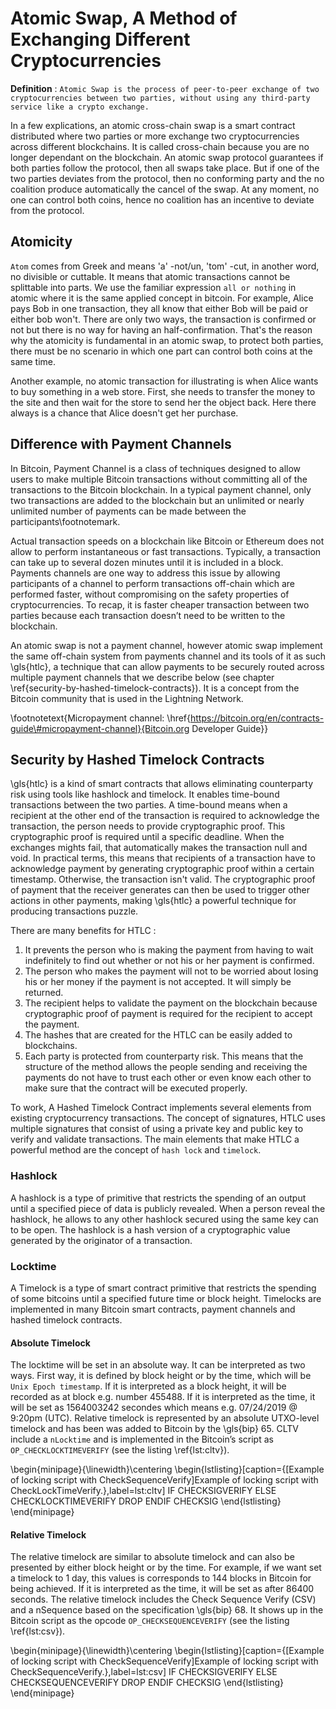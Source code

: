 # Atomic Swap, A Method of Exchanging Different Cryptocurrencies

**Definition** : `Atomic Swap is the process of peer-to-peer exchange of two cryptocurrencies between two parties, without using any third-party service like a crypto exchange.`

In a few explications, an atomic cross-chain swap is a smart contract distributed where two parties or more exchange two cryptocurrencies across different blockchains. It is called cross-chain because you are no longer dependant on the blockchain. An atomic swap protocol guarantees if both parties follow the protocol, then all swaps take place. But if one of the two parties deviates from the protocol, then no conforming party and the no coalition produce automatically the cancel of the swap. At any moment, no one can control both coins, hence no coalition has an incentive to deviate from the protocol.

## Atomicity

`Atom` comes from Greek and means 'a' -not/un, 'tom' -cut, in another word, no divisible or cuttable. It means that atomic transactions cannot be splittable into parts. We use the familiar expression `all or nothing` in atomic where it is the same applied concept in bitcoin. For example, Alice pays Bob in one transaction, they all know that either Bob will be paid or either bob won't. There are only two ways, the transaction is confirmed or not but there is no way for having an half-confirmation. That's the reason why the atomicity is fundamental in an atomic swap, to protect both parties, there must be no scenario in which one part can control both coins at the same time.

Another example, no atomic transaction for illustrating is when Alice wants to buy something in a web store. First, she needs to transfer the money to the site and then wait for the store to send her the object back. Here there always is a chance that Alice doesn't get her purchase.

## Difference with Payment Channels

In Bitcoin, Payment Channel is a class of techniques designed to allow users to make multiple Bitcoin transactions without committing all of the transactions to the Bitcoin blockchain. In a typical payment channel, only two transactions are added to the blockchain but an unlimited or nearly unlimited number of payments can be made between the participants\footnotemark. 

Actual transaction speeds on a blockchain like Bitcoin or Ethereum does not allow to perform instantaneous or fast transactions. Typically, a transaction can take up to several dozen minutes until it is included in a block. Payments channels are one way to address this issue by allowing participants of a channel to perform transactions off-chain which are performed faster, without compromising on the safety properties of cryptocurrencies. To recap, it is faster cheaper transaction between two parties because each transaction doesn’t need to be written to the blockchain.

An atomic swap is not a payment channel, however atomic swap implement the same off-chain system from payments channel and its tools of it as such \gls{htlc}, a technique that can allow payments to be securely routed across multiple payment channels that we describe below (see chapter \ref{security-by-hashed-timelock-contracts}).  It is a concept from the Bitcoin community that is used in the Lightning Network.


\footnotetext{Micropayment channel: \href{https://bitcoin.org/en/contracts-guide\#micropayment-channel}{Bitcoin.org Developer Guide}}

## Security by Hashed Timelock Contracts

\gls{htlc} is a kind of smart contracts that allows eliminating counterparty risk using tools like hashlock and timelock. It enables time-bound transactions between the two parties. A time-bound means when a recipient at the other end of the transaction is required to acknowledge the transaction, the person needs to provide cryptographic proof. This cryptographic proof  is required until a specific deadline. When the exchanges mights fail, that automatically makes the transaction null and void. In practical terms, this means that recipients of a transaction have to acknowledge payment by generating cryptographic proof within a certain timestamp. Otherwise, the transaction isn't valid. The cryptographic proof of payment that the receiver generates can then be used to trigger other actions in other payments, making \gls{htlc} a powerful technique for producing transactions puzzle.

There are many benefits for HTLC :

1. It prevents the person who is making the payment from having to wait indefinitely to find out whether or not his or her payment is confirmed. 
2. The person who makes the payment will not to be worried about losing his or her money if the payment is not accepted. It will simply be returned.
3. The recipient helps to validate the payment on the blockchain because cryptographic proof of payment is required for the recipient to accept the payment.
4. The hashes that are created for the HTLC can be easily added to blockchains.
5. Each party is protected from counterparty risk. This means that the structure of the method allows the people sending and receiving the payments do not have to trust each other or even know each other to make sure that the contract will be executed properly.

To work, A Hashed Timelock Contract implements several elements from existing cryptocurrency transactions. The concept of signatures, HTLC uses multiple signatures that consist of using a private key and public key to verify and validate transactions. The main elements that make HTLC a powerful method are the concept of `hash lock` and `timelock`.


### Hashlock

A hashlock is a type of primitive that restricts the spending of an output until a specified piece of data is publicly revealed. When a person reveal the hashlock, he allows to any other hashlock secured using the same key can to be open. The hashlock is a hash version of a cryptographic value generated by the originator of a transaction.

### Locktime

A Timelock is a type of smart contract primitive that restricts the spending of some bitcoins until a specified future time or block height. Timelocks are implemented in many Bitcoin smart contracts, payment channels and hashed timelock contracts.

#### Absolute Timelock

The locktime will be set in an absolute way. It can be interpreted as two ways. First way, it is defined by block height or by the time, which will be `Unix Epoch timestamp`. If it is interpreted as a block height, it will be recorded as at block e.g. number 455488. If it is interpreted as the time, it will be set as 1564003242 secondes which means e.g. 07/24/2019 @ 9:20pm (UTC). Relative timelock is represented by  an absolute UTXO-level timelock and has been was added to Bitcoin by the \gls{bip} 65. CLTV include a `nLocktime` and is implemented in the Bitcoin’s script as `OP_CHECKLOCKTIMEVERIFY` (see the listing \ref{lst:cltv}).

\begin{minipage}{\linewidth}\centering
\begin{lstlisting}[caption={[Example of locking script with CheckSequenceVerify]Example of locking script with CheckLockTimeVerify.},label=lst:cltv]
IF
    <provider pubkey> CHECKSIGVERIFY
ELSE
    <expiry time> CHECKLOCKTIMEVERIFY DROP
ENDIF
<client pubkey> CHECKSIG
\end{lstlisting}
\end{minipage}

#### Relative Timelock

The relative timelock are similar to absolute timelock and can also be presented by either block height or by the time. For example, if we want set a timelock to 1 day, this values is corresponds to 144 blocks in Bitcoin for being achieved. If it is interpreted as the time, it will be set as after 86400 seconds. The relative timelock includes the Check Sequence Verify (CSV) and a nSequence based on the specification \gls{bip} 68. It shows up in the Bitcoin script as the opcode `OP_CHECKSEQUENCEVERIFY` (see the listing \ref{lst:csv}).

\begin{minipage}{\linewidth}\centering
\begin{lstlisting}[caption={[Example of locking script with CheckSequenceVerify]Example of locking script with CheckSequenceVerify.},label=lst:csv]
IF
    <provider pubkey> CHECKSIGVERIFY
ELSE
    <expiry time> CHECKSEQUENCEVERIFY DROP
ENDIF
<client pubkey> CHECKSIG
\end{lstlisting}
\end{minipage}

